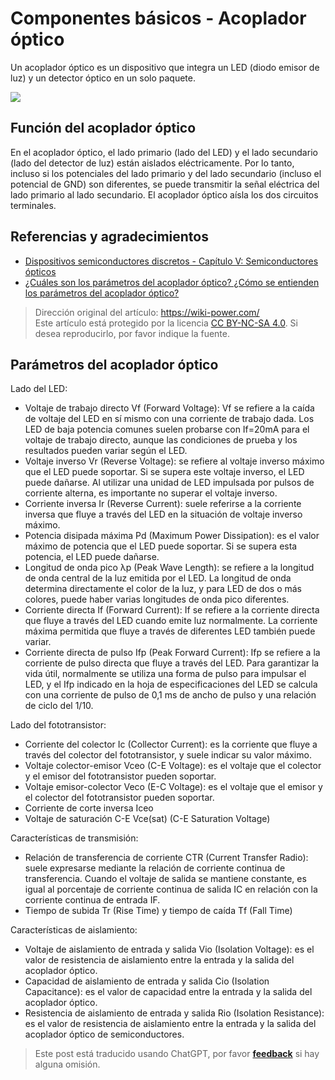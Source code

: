 # Componentes básicos - Acoplador óptico

Un acoplador óptico es un dispositivo que integra un LED (diodo emisor de luz) y un detector óptico en un solo paquete.

![](https://img.wiki-power.com/d/wiki-media/img/20210725130317.png)

## Función del acoplador óptico

En el acoplador óptico, el lado primario (lado del LED) y el lado secundario (lado del detector de luz) están aislados eléctricamente. Por lo tanto, incluso si los potenciales del lado primario y del lado secundario (incluso el potencial de GND) son diferentes, se puede transmitir la señal eléctrica del lado primario al lado secundario. El acoplador óptico aísla los dos circuitos terminales.

## Referencias y agradecimientos

- [Dispositivos semiconductores discretos - Capítulo V: Semiconductores ópticos](https://toshiba-semicon-storage.com/cn/semiconductor/knowledge/e-learning/discrete.html#Chapter5)
- [¿Cuáles son los parámetros del acoplador óptico? ¿Cómo se entienden los parámetros del acoplador óptico?](https://www.eefocus.com/e/483370)

> Dirección original del artículo: <https://wiki-power.com/>  
> Este artículo está protegido por la licencia [CC BY-NC-SA 4.0](https://creativecommons.org/licenses/by/4.0/deed.zh). Si desea reproducirlo, por favor indique la fuente.

## Parámetros del acoplador óptico

Lado del LED:

- Voltaje de trabajo directo Vf (Forward Voltage): Vf se refiere a la caída de voltaje del LED en sí mismo con una corriente de trabajo dada. Los LED de baja potencia comunes suelen probarse con If=20mA para el voltaje de trabajo directo, aunque las condiciones de prueba y los resultados pueden variar según el LED.
- Voltaje inverso Vr (Reverse Voltage): se refiere al voltaje inverso máximo que el LED puede soportar. Si se supera este voltaje inverso, el LED puede dañarse. Al utilizar una unidad de LED impulsada por pulsos de corriente alterna, es importante no superar el voltaje inverso.
- Corriente inversa Ir (Reverse Current): suele referirse a la corriente inversa que fluye a través del LED en la situación de voltaje inverso máximo.
- Potencia disipada máxima Pd (Maximum Power Dissipation): es el valor máximo de potencia que el LED puede soportar. Si se supera esta potencia, el LED puede dañarse.
- Longitud de onda pico λp (Peak Wave Length): se refiere a la longitud de onda central de la luz emitida por el LED. La longitud de onda determina directamente el color de la luz, y para LED de dos o más colores, puede haber varias longitudes de onda pico diferentes.
- Corriente directa If (Forward Current): If se refiere a la corriente directa que fluye a través del LED cuando emite luz normalmente. La corriente máxima permitida que fluye a través de diferentes LED también puede variar.
- Corriente directa de pulso Ifp (Peak Forward Current): Ifp se refiere a la corriente de pulso directa que fluye a través del LED. Para garantizar la vida útil, normalmente se utiliza una forma de pulso para impulsar el LED, y el Ifp indicado en la hoja de especificaciones del LED se calcula con una corriente de pulso de 0,1 ms de ancho de pulso y una relación de ciclo del 1/10.

Lado del fototransistor:

- Corriente del colector Ic (Collector Current): es la corriente que fluye a través del colector del fototransistor, y suele indicar su valor máximo.
- Voltaje colector-emisor Vceo (C-E Voltage): es el voltaje que el colector y el emisor del fototransistor pueden soportar.
- Voltaje emisor-colector Veco (E-C Voltage): es el voltaje que el emisor y el colector del fototransistor pueden soportar.
- Corriente de corte inversa Iceo
- Voltaje de saturación C-E Vce(sat) (C-E Saturation Voltage)

Características de transmisión:

- Relación de transferencia de corriente CTR (Current Transfer Radio): suele expresarse mediante la relación de corriente continua de transferencia. Cuando el voltaje de salida se mantiene constante, es igual al porcentaje de corriente continua de salida IC en relación con la corriente continua de entrada IF.
- Tiempo de subida Tr (Rise Time) y tiempo de caída Tf (Fall Time)

Características de aislamiento:

- Voltaje de aislamiento de entrada y salida Vio (Isolation Voltage): es el valor de resistencia de aislamiento entre la entrada y la salida del acoplador óptico.
- Capacidad de aislamiento de entrada y salida Cio (Isolation Capacitance): es el valor de capacidad entre la entrada y la salida del acoplador óptico.
- Resistencia de aislamiento de entrada y salida Rio (Isolation Resistance): es el valor de resistencia de aislamiento entre la entrada y la salida del acoplador óptico de semiconductores.

> Este post está traducido usando ChatGPT, por favor [**feedback**](https://github.com/linyuxuanlin/Wiki_MkDocs/issues/new) si hay alguna omisión.
